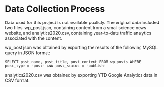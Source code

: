 # Data Collection Process

Data used for this project is not available publicly. The original data included two files: wp_post.json, containing content from a small science news website, and analytics2020.csv, containing year-to-date traffic analytics associated with the content. 

wp_post.json was obtained by exporting the results of the following MySQL query in JSON format:

`SELECT post_name, post_title, post_content
FROM wp_posts
WHERE post_type = 'post' AND post_status = 'publish'`

analytics2020.csv was obtained by exporting YTD Google Analytics data in CSV format. 